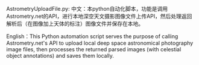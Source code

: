 AstrometryUploadFile.py:
中文：本python自动化脚本，功能是调用Astrometry.net的API，进行本地深空天文摄影图像文件上传API，然后处理返回解析后（在图像加上天体的标注）图像文件并保存在本地。

English：This Python automation script serves the purpose of calling Astrometry.net's API to upload local deep space astronomical photography image files, then processes the returned parsed images (with celestial object annotations) and saves them locally.
